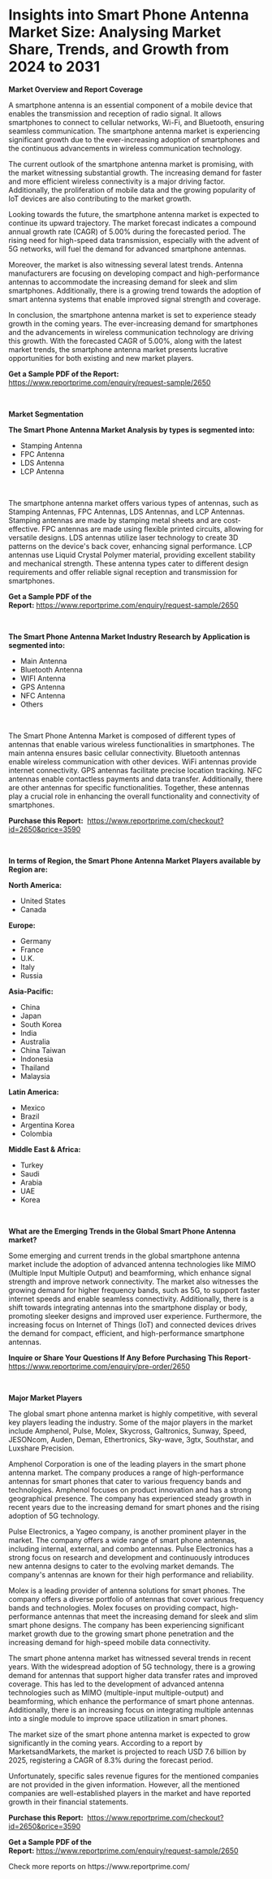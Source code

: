 <p><h1>Insights into Smart Phone Antenna Market Size: Analysing Market Share, Trends, and Growth from 2024 to 2031</h1></p><p><strong>Market Overview and Report Coverage</strong></p>
<p><p>A smartphone antenna is an essential component of a mobile device that enables the transmission and reception of radio signal. It allows smartphones to connect to cellular networks, Wi-Fi, and Bluetooth, ensuring seamless communication. The smartphone antenna market is experiencing significant growth due to the ever-increasing adoption of smartphones and the continuous advancements in wireless communication technology.</p><p>The current outlook of the smartphone antenna market is promising, with the market witnessing substantial growth. The increasing demand for faster and more efficient wireless connectivity is a major driving factor. Additionally, the proliferation of mobile data and the growing popularity of IoT devices are also contributing to the market growth.</p><p>Looking towards the future, the smartphone antenna market is expected to continue its upward trajectory. The market forecast indicates a compound annual growth rate (CAGR) of 5.00% during the forecasted period. The rising need for high-speed data transmission, especially with the advent of 5G networks, will fuel the demand for advanced smartphone antennas.</p><p>Moreover, the market is also witnessing several latest trends. Antenna manufacturers are focusing on developing compact and high-performance antennas to accommodate the increasing demand for sleek and slim smartphones. Additionally, there is a growing trend towards the adoption of smart antenna systems that enable improved signal strength and coverage.</p><p>In conclusion, the smartphone antenna market is set to experience steady growth in the coming years. The ever-increasing demand for smartphones and the advancements in wireless communication technology are driving this growth. With the forecasted CAGR of 5.00%, along with the latest market trends, the smartphone antenna market presents lucrative opportunities for both existing and new market players.</p></p>
<p><strong>Get a Sample PDF of the Report:</strong> <a href="https://www.reportprime.com/enquiry/request-sample/2650">https://www.reportprime.com/enquiry/request-sample/2650</a></p>
<p>&nbsp;</p>
<p><strong>Market Segmentation</strong></p>
<p><strong>The Smart Phone Antenna Market Analysis by types is segmented into:</strong></p>
<p><ul><li>Stamping Antenna</li><li>FPC Antenna</li><li>LDS Antenna</li><li>LCP Antenna</li></ul></p>
<p>&nbsp;</p>
<p><p>The smartphone antenna market offers various types of antennas, such as Stamping Antennas, FPC Antennas, LDS Antennas, and LCP Antennas. Stamping antennas are made by stamping metal sheets and are cost-effective. FPC antennas are made using flexible printed circuits, allowing for versatile designs. LDS antennas utilize laser technology to create 3D patterns on the device's back cover, enhancing signal performance. LCP antennas use Liquid Crystal Polymer material, providing excellent stability and mechanical strength. These antenna types cater to different design requirements and offer reliable signal reception and transmission for smartphones.</p></p>
<p><strong>Get a Sample PDF of the Report:</strong>&nbsp;<a href="https://www.reportprime.com/enquiry/request-sample/2650">https://www.reportprime.com/enquiry/request-sample/2650</a></p>
<p>&nbsp;</p>
<p><strong>The Smart Phone Antenna Market Industry Research by Application is segmented into:</strong></p>
<p><ul><li>Main Antenna</li><li>Bluetooth Antenna</li><li>WIFI Antenna</li><li>GPS Antenna</li><li>NFC Antenna</li><li>Others</li></ul></p>
<p>&nbsp;</p>
<p><p>The Smart Phone Antenna Market is composed of different types of antennas that enable various wireless functionalities in smartphones. The main antenna ensures basic cellular connectivity. Bluetooth antennas enable wireless communication with other devices. WiFi antennas provide internet connectivity. GPS antennas facilitate precise location tracking. NFC antennas enable contactless payments and data transfer. Additionally, there are other antennas for specific functionalities. Together, these antennas play a crucial role in enhancing the overall functionality and connectivity of smartphones.</p></p>
<p><strong>Purchase this Report:</strong>&nbsp; <a href="https://www.reportprime.com/checkout?id=2650&price=3590">https://www.reportprime.com/checkout?id=2650&price=3590</a></p>
<p>&nbsp;</p>
<p><strong>In terms of Region, the Smart Phone Antenna Market Players available by Region are:</strong></p>
<p>
    <p> <strong> North America: </strong>
        <ul>
            <li>United States</li>
            <li>Canada</li>
        </ul>
        </p> 
    <p> <strong> Europe: </strong>
        <ul>
            <li>Germany</li>
            <li>France</li>
            <li>U.K.</li>
            <li>Italy</li>
            <li>Russia</li>
        </ul>
        </p> 
    <p> <strong> Asia-Pacific: </strong>
        <ul>
            <li>China</li>
            <li>Japan</li>
            <li>South Korea</li>
            <li>India</li>
            <li>Australia</li>
            <li>China Taiwan</li>
            <li>Indonesia</li>
            <li>Thailand</li>
            <li>Malaysia</li>
        </ul>
        </p> 
    <p> <strong> Latin America: </strong>
        <ul>
            <li>Mexico</li>
            <li>Brazil</li>
            <li>Argentina Korea</li>
            <li>Colombia</li>
        </ul>
        </p> 
    <p> <strong> Middle East & Africa: </strong>
        <ul>
            <li>Turkey</li>
            <li>Saudi</li>
            <li>Arabia</li>
            <li>UAE</li>
            <li>Korea</li>
        </ul>
    </p>
    </p>
<p>&nbsp;</p>
<p><strong>What are the Emerging Trends in the Global Smart Phone Antenna market?</strong></p>
<p><p>Some emerging and current trends in the global smartphone antenna market include the adoption of advanced antenna technologies like MIMO (Multiple Input Multiple Output) and beamforming, which enhance signal strength and improve network connectivity. The market also witnesses the growing demand for higher frequency bands, such as 5G, to support faster internet speeds and enable seamless connectivity. Additionally, there is a shift towards integrating antennas into the smartphone display or body, promoting sleeker designs and improved user experience. Furthermore, the increasing focus on Internet of Things (IoT) and connected devices drives the demand for compact, efficient, and high-performance smartphone antennas.</p></p>
<p><strong>Inquire or Share Your Questions If Any Before Purchasing This Report</strong>- <a href="https://www.reportprime.com/enquiry/pre-order/2650">https://www.reportprime.com/enquiry/pre-order/2650</a></p>
<p>&nbsp;</p>
<p><strong>Major Market Players</strong></p>
<p><p>The global smart phone antenna market is highly competitive, with several key players leading the industry. Some of the major players in the market include Amphenol, Pulse, Molex, Skycross, Galtronics, Sunway, Speed, JESONcom, Auden, Deman, Ethertronics, Sky-wave, 3gtx, Southstar, and Luxshare Precision.</p><p>Amphenol Corporation is one of the leading players in the smart phone antenna market. The company produces a range of high-performance antennas for smart phones that cater to various frequency bands and technologies. Amphenol focuses on product innovation and has a strong geographical presence. The company has experienced steady growth in recent years due to the increasing demand for smart phones and the rising adoption of 5G technology. </p><p>Pulse Electronics, a Yageo company, is another prominent player in the market. The company offers a wide range of smart phone antennas, including internal, external, and combo antennas. Pulse Electronics has a strong focus on research and development and continuously introduces new antenna designs to cater to the evolving market demands. The company's antennas are known for their high performance and reliability.</p><p>Molex is a leading provider of antenna solutions for smart phones. The company offers a diverse portfolio of antennas that cover various frequency bands and technologies. Molex focuses on providing compact, high-performance antennas that meet the increasing demand for sleek and slim smart phone designs. The company has been experiencing significant market growth due to the growing smart phone penetration and the increasing demand for high-speed mobile data connectivity.</p><p>The smart phone antenna market has witnessed several trends in recent years. With the widespread adoption of 5G technology, there is a growing demand for antennas that support higher data transfer rates and improved coverage. This has led to the development of advanced antenna technologies such as MIMO (multiple-input multiple-output) and beamforming, which enhance the performance of smart phone antennas. Additionally, there is an increasing focus on integrating multiple antennas into a single module to improve space utilization in smart phones.</p><p>The market size of the smart phone antenna market is expected to grow significantly in the coming years. According to a report by MarketsandMarkets, the market is projected to reach USD 7.6 billion by 2025, registering a CAGR of 8.3% during the forecast period.</p><p>Unfortunately, specific sales revenue figures for the mentioned companies are not provided in the given information. However, all the mentioned companies are well-established players in the market and have reported growth in their financial statements.</p></p>
<p><strong>Purchase this Report:</strong>&nbsp;&nbsp;<a href="https://www.reportprime.com/checkout?id=2650&price=3590">https://www.reportprime.com/checkout?id=2650&price=3590</a></p>
<p></p>
<p><strong>Get a Sample PDF of the Report:</strong>&nbsp;<a href="https://www.reportprime.com/enquiry/request-sample/2650">https://www.reportprime.com/enquiry/request-sample/2650</a></p>
<p>Check more reports on https://www.reportprime.com/</p>